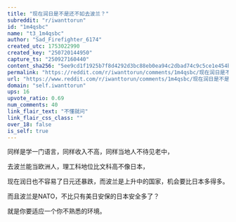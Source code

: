 ```yaml
---
title: "现在润日是不是还不如去波兰？"
subreddit: "r/iwanttorun"
id: "1m4qsbc"
name: "t3_1m4qsbc"
author: "Sad_Firefighter_6174"
created_utc: 1753022990
created_key: "250720144950"
capture_ts: "250927160440"
content_sha256: "5ee9cd1f1925b7f8d4292d3bc88eb0ea94c2dbad74c9c5ce1e454b93771ca0f0"
permalink: "https://reddit.com/r/iwanttorun/comments/1m4qsbc/现在润日是不是还不如去波兰/"
url: "https://www.reddit.com/r/iwanttorun/comments/1m4qsbc/现在润日是不是还不如去波兰/"
domain: "self.iwanttorun"
ups: 16
upvote_ratio: 0.69
num_comments: 40
link_flair_text: "不懂就问"
link_flair_css_class: ""
over_18: false
is_self: true
---
```


同样是学一门语言，同样收入不高，同样当地人不待见老中，

去波兰能当欧洲人，理工科地位比文科高不像日本，

现在润日也不容易了日元还暴跌，而波兰是上升中的国家，机会要比日本多得多。

而且波兰是NATO，不比只有美日安保的日本安全多了？

就是你要适应一个你不熟悉的环境。
